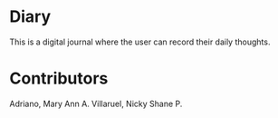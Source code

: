 # Diary
 This is a digital journal where the user can record their daily thoughts.

# Contributors
Adriano, Mary Ann A.
Villaruel, Nicky Shane P.
